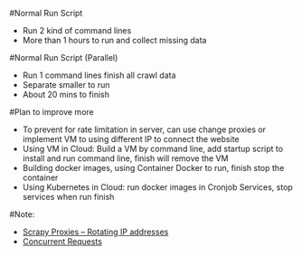 #Normal Run Script
- Run 2 kind of command lines
- More than 1 hours to run and collect missing data

#Normal Run Script (Parallel)
- Run 1 command lines finish all crawl data
- Separate smaller to run
- About 20 mins to finish

#Plan to improve more
- To prevent for rate limitation in server, can use change proxies or implement VM to using different IP to connect the website
- Using VM in Cloud: Build a VM by command line, add startup script to install and run command line, finish will remove the VM
- Building docker images, using Container Docker to run, finish stop the container
- Using Kubernetes in Cloud: run docker images in Cronjob Services, stop services when run finish

#Note:
- [Scrapy Proxies – Rotating IP addresses](https://coderslegacy.com/python/scrapy-rotating-proxies/)
- [Concurrent Requests](https://coderslegacy.com/python/concurrent-requests-in-scrapy/)